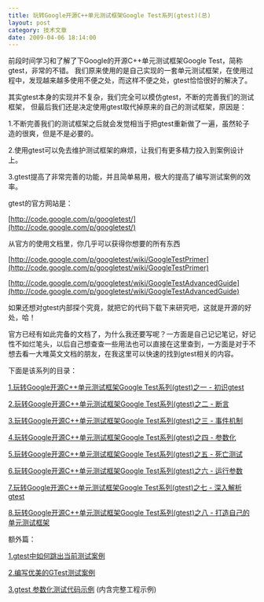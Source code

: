 ```yaml
---
title: 玩转Google开源C++单元测试框架Google Test系列(gtest)(总)
layout: post
category: 技术文章
date: 2009-04-06 18:14:00
---
```


前段时间学习和了解了下Google的开源C++单元测试框架Google Test，简称gtest，非常的不错。 我们原来使用的是自己实现的一套单元测试框架，在使用过程中，发现越来越多使用不便之处，而这样不便之处，gtest恰恰很好的解决了。

其实gtest本身的实现并不复杂，我们完全可以模仿gtest，不断的完善我们的测试框架， 但最后我们还是决定使用gtest取代掉原来的自己的测试框架，原因是：

1.不断完善我们的测试框架之后就会发觉相当于把gtest重新做了一遍，虽然轮子造的很爽，但是不是必要的。

2.使用gtest可以免去维护测试框架的麻烦，让我们有更多精力投入到案例设计上。

3.gtest提高了非常完善的功能，并且简单易用，极大的提高了编写测试案例的效率。

gtest的官方网站是：
  
[http://code.google.com/p/googletest/](http://code.google.com/p/googletest/)

从官方的使用文档里，你几乎可以获得你想要的所有东西 
  
[http://code.google.com/p/googletest/wiki/GoogleTestPrimer](http://code.google.com/p/googletest/wiki/GoogleTestPrimer)
  
[](http://code.google.com/p/googletest/wiki/GoogleTestPrimer)
  
[http://code.google.com/p/googletest/wiki/GoogleTestAdvancedGuide](http://code.google.com/p/googletest/wiki/GoogleTestAdvancedGuide)&nbsp;
  
[](http://code.google.com/p/googletest/wiki/GoogleTestAdvancedGuide)

如果还想对gtest内部探个究竟，就把它的代码下载下来研究吧，这就是开源的好处，哈！ 

官方已经有如此完备的文档了，为什么我还要写呢？一方面是自己记记笔记，好记性不如烂笔头，以后自己想查查一些用法也可以直接在这里查到，一方面是对于不想去看一大堆英文文档的朋友，在我这里可以快速的找到gtest相关的内容。 

下面是该系列的目录：
  
[1.玩转Google开源C++单元测试框架Google Test系列(gtest)之一 - 初识gtest](http://www.cnblogs.com/coderzh/archive/2009/03/31/1426758.html)
  
[2.玩转Google开源C++单元测试框架Google Test系列(gtest)之二 - 断言](http://www.cnblogs.com/coderzh/archive/2009/04/06/1430364.html)
  
[3.玩转Google开源C++单元测试框架Google Test系列(gtest)之三 - 事件机制](http://www.cnblogs.com/coderzh/archive/2009/04/06/1430396.html)
  
[4.玩转Google开源C++单元测试框架Google Test系列(gtest)之四 - 参数化](http://www.cnblogs.com/coderzh/archive/2009/04/08/1431297.html) 
  
[5.玩转Google开源C++单元测试框架Google Test系列(gtest)之五 - 死亡测试](http://www.cnblogs.com/coderzh/archive/2009/04/08/1432043.html) 
  
[6.玩转Google开源C++单元测试框架Google Test系列(gtest)之六 - 运行参数](http://www.cnblogs.com/coderzh/archive/2009/04/10/1432789.html) 
  
[7.玩转Google开源C++单元测试框架Google Test系列(gtest)之七 - 深入解析gtest](http://www.cnblogs.com/coderzh/archive/2009/04/11/1433744.html)
  
[8.玩转Google开源C++单元测试框架Google Test系列(gtest)之八 - 打造自己的单元测试框架](http://www.cnblogs.com/coderzh/archive/2009/04/12/1434155.html)

额外篇：
  
[1.gtest中如何跳出当前测试案例](http://www.cnblogs.com/coderzh/archive/2009/08/02/1536901.html)
  
[2.编写优美的GTest测试案例](http://www.cnblogs.com/coderzh/archive/2010/01/09/beautiful-testcase.html)
  
[3.gtest 参数化测试代码示例](http://www.cnblogs.com/coderzh/archive/2010/03/19/gtest_demo.html) (内含完整工程示例)
